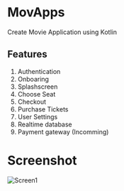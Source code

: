# MovApps
Create Movie Application using Kotlin 

## Features
1. Authentication
2. Onboaring
3. Splashscreen
4. Choose Seat
5. Checkout
6. Purchase Tickets
7. User Settings
8. Realtime database
9. Payment gateway (Incomming)

# Screenshot
![Screen1](https://lh3.googleusercontent.com/ebkbwltNt3NUXrUliSgRUg8NYxGX_r6Q6FHhO4kMKEU5JdiAdaXW26A_y1s8VeJtGzUQZvZOzLvvRJazhyjWP46Xd8dov_kQ2JyDz-TE5lMpEhHoeXdIQCvKVrVfCqzO8PUbZakarLdiluTKtUrgWRE4XFrFt6wGfo_2zknTaVRqRRGwVD6s7Kf1BD6WLuE5-pc0A7J1JhRox5-48bk43Ob-ABo5gEHecOzGYAcnrl8UmK-eIv3aamqXIcdEAInFk2dARUHmdrzAsZuDwMR6rHT-WjNUhj1ogX8_X23GVNnehRHyqOavmDaD--7KxDDMb1Nu0Cv2VROHU313XWSFG--dUmctQpPhT5BY7rph-5JsnFuVgfyglNz3NW_40bpPEWU3sGgQMmcDrqccZfXO2WAUM5SO9N4VdIpzpZhEj13XK3GaD44I132_B7Fgy20AB7aSY6eFm96PEC_Yq1g-PTH1r7NCAfkQDASRjbwsudb_GQaDNYSa2gBCWNNRD2jnc14l9oB_ywEOz7tz5gmzGcPdYEieI5OZRmNejD5tt-voO0KU48QmKueBH745fVMegG7juRCcXitXvINERcG3AH4G5bP8odP0-qrlf0Q78LgHan7Q0D6nhL8DlyjzgZ8TKdcRuKVaRc75Nx1AKXu7Lz__iIT5I7Jn5MFMCcSwnV4TRKejEez7Aw=w376-h667-no)
